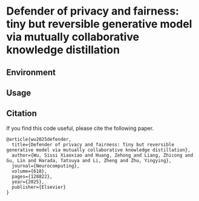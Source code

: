 # Defender of privacy and fairness: tiny but reversible generative model via mutually collaborative knowledge distillation


## Environment


## Usage


## Citation
If you find this code useful, please cite the following paper.
```
@article{wu2025defender,
  title={Defender of privacy and fairness: Tiny but reversible generative model via mutually collaborative knowledge distillation},
  author={Wu, Sissi Xiaoxiao and Huang, Zehong and Liang, Zhicong and Gu, Lin and Harada, Tatsuya and Li, Zheng and Zhu, Yingying},
  journal={Neurocomputing},
  volume={618},
  pages={128822},
  year={2025},
  publisher={Elsevier}
}
```
